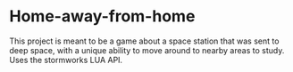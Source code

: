 # Home-away-from-home
This project is meant to be a game about a space station that was sent to deep space, with a unique ability to move around to nearby areas to study. Uses the stormworks LUA API.

